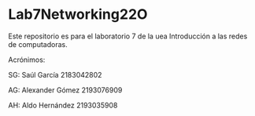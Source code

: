 # Lab7Networking22O
Este repositorio es para el laboratorio 7 de la uea Introducción a las redes de computadoras.

Acrónimos:

SG: Saúl García 2183042802


AG: Alexander Gómez 2193076909


AH: Aldo Hernández 2193035908

